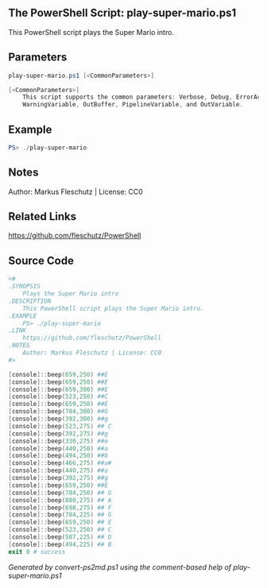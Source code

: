 ## The PowerShell Script: play-super-mario.ps1

This PowerShell script plays the Super Mario intro.

## Parameters
```powershell
play-super-mario.ps1 [<CommonParameters>]

[<CommonParameters>]
    This script supports the common parameters: Verbose, Debug, ErrorAction, ErrorVariable, WarningAction, 
    WarningVariable, OutBuffer, PipelineVariable, and OutVariable.
```

## Example
```powershell
PS> ./play-super-mario

```

## Notes
Author: Markus Fleschutz | License: CC0

## Related Links
https://github.com/fleschutz/PowerShell

## Source Code
```powershell
<#
.SYNOPSIS
	Plays the Super Mario intro
.DESCRIPTION
	This PowerShell script plays the Super Mario intro.
.EXAMPLE
	PS> ./play-super-mario
.LINK
	https://github.com/fleschutz/PowerShell
.NOTES
	Author: Markus Fleschutz | License: CC0
#>

[console]::beep(659,250) ##E
[console]::beep(659,250) ##E
[console]::beep(659,300) ##E
[console]::beep(523,250) ##C
[console]::beep(659,250) ##E
[console]::beep(784,300) ##G
[console]::beep(392,300) ##g
[console]::beep(523,275) ## C
[console]::beep(392,275) ##g
[console]::beep(330,275) ##e
[console]::beep(440,250) ##a
[console]::beep(494,250) ##b
[console]::beep(466,275) ##a#
[console]::beep(440,275) ##a
[console]::beep(392,275) ##g
[console]::beep(659,250) ##E
[console]::beep(784,250) ## G
[console]::beep(880,275) ## A
[console]::beep(698,275) ## F
[console]::beep(784,225) ## G
[console]::beep(659,250) ## E
[console]::beep(523,250) ## C
[console]::beep(587,225) ## D
[console]::beep(494,225) ## B
exit 0 # success
```

*Generated by convert-ps2md.ps1 using the comment-based help of play-super-mario.ps1*
